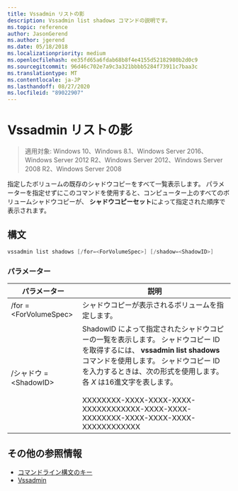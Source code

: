 ```yaml
---
title: Vssadmin リストの影
description: Vssadmin list shadows コマンドの説明です。
ms.topic: reference
author: JasonGerend
ms.author: jgerend
ms.date: 05/18/2018
ms.localizationpriority: medium
ms.openlocfilehash: ee35fd65a6fdab68b8f4e4155d52182980b2d0c9
ms.sourcegitcommit: 96d46c702e7a9c3a321bbbb5284f73911c7baa3c
ms.translationtype: MT
ms.contentlocale: ja-JP
ms.lasthandoff: 08/27/2020
ms.locfileid: "89022907"
---
```

# <a name="vssadmin-list-shadows"></a>Vssadmin リストの影

> 適用対象: Windows 10、Windows 8.1、Windows Server 2016、Windows Server 2012 R2、Windows Server 2012、Windows Server 2008 R2、Windows Server 2008

指定したボリュームの既存のシャドウコピーをすべて一覧表示します。 パラメーターを指定せずにこのコマンドを使用すると、コンピューター上のすべてのボリュームシャドウコピーが、 **シャドウコピーセット**によって指定された順序で表示されます。

## <a name="syntax"></a>構文

```PowerShell
vssadmin list shadows [/for=<ForVolumeSpec>] [/shadow=<ShadowID>]
```

### <a name="parameters"></a>パラメーター

|パラメーター|説明|
|---|---|
|/for =\<ForVolumeSpec>|シャドウコピーが表示されるボリュームを指定します。|
|/シャドウ =\<ShadowID>|ShadowID によって指定されたシャドウコピーの一覧を表示します。 シャドウコピー ID を取得するには、 **vssadmin list shadows** コマンドを使用します。 シャドウコピー ID を入力するときは、次の形式を使用します。各 *X* は16進文字を表します。<br><br>XXXXXXXX-XXXX-XXXX-XXXX-XXXXXXXXXXXX-XXXX-XXXX-XXXXXXXX-XXXX-XXXX-XXXX-XXXXXXXXXXXX|

## <a name="additional-references"></a>その他の参照情報

* [コマンドライン構文のキー](/previous-versions/windows/it-pro/windows-server-2012-r2-and-2012/cc771080(v%3dws.11))
* [Vssadmin](vssadmin.md)
